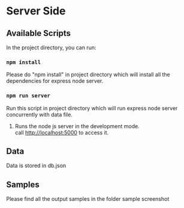 # Server Side

## Available Scripts

In the project directory, you can run:

### `npm install`

Please do "npm install" in  project directory which will install all the dependencies for express node server.


### `npm run server`

Run this script in project directory which will run express node server concurrently with data file.

1. Runs the node js server in the development mode.<br />
call [http://localhost:5000](http://localhost:5000) to access it.<br />


## Data 

 Data is stored in db.json

 ## Samples

 Please find all the output samples in the folder sample screenshot 
